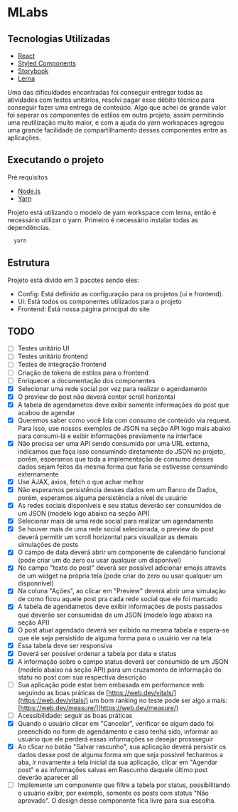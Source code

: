 # MLabs

## Tecnologias Utilizadas

- [React](https://pt-br.reactjs.org/)
- [Styled Components](https://www.styled-components.com/)
- [Storybook](https://storybook.js.org/)
- [Lerna](https://github.com/lerna/lerna)

Uma das dificuldades encontradas foi conseguir entregar todas as atividades com testes unitários, resolvi pagar esse débito técnico para conseguir fazer uma entrega de conteúdo. Algo que achei de grande valor  foi seperar os componentes de estilos em outro projeto, assim permitindo uma reutilização muito maior, e com a ajuda do yarn workspaces agregou uma grande facilidade de compartilhamento desses componentes entre as aplicações.

## Executando o projeto

Pré requisitos

- [Node.js](https://nodejs.org/en/download/)
- [Yarn](https://yarnpkg.com/)

Projeto está utilizando o modelo de yarn workspace com lerna, então é necessário utilizar o yarn. Primeiro é necessário instalar todas as dependências.

```bash
  yarn
```

## Estrutura

Projeto está divido em 3 pacotes sendo eles:

- Config: Está definido as configuração para os projetos (ui e frontend).
- Ui: Está todos os componentes utilizados para o projeto
- Frontend: Está nossa página principal do site

## TODO

- [ ] Testes unitário UI
- [ ] Testes unitário frontend
- [ ] Testes de integração frontend
- [ ] Criação de tokens de estilos para o frontend
- [ ] Enriquecer a documentação dos componentes
- [X] Selecionar uma rede social por vez para realizar o agendamento
- [X] O preview do post não deverá conter scroll horizontal
- [X] A tabela de agendametos deve exibir somente informações do post que acabou de agendar
- [X] Queremos saber como você lida com consumo de conteúdo via request. Para isso, use nossos exemplos de JSON na seção API logo mais abaixo para consumi-lá e exibir informações previamente na interface
- [X] Não precisa ser uma API sendo consumida por uma URL externa, indicamos que faça isso consumindo diretamente do JSON no projeto, porém, esperamos que toda a implementação de consumo desses dados sejam feitos da mesma forma que faria se estivesse consumindo externamente
- [X] Use AJAX, axios, fetch o que achar melhor
- [X] Não esperamos persistência desses dados em um Banco de Dados, porém, esperamos alguma persistência a nível de usuário
- [X] As redes sociais disponíveis e seu status deverão ser consumidos de um JSON (modelo logo abaixo na seção API)
- [X] Selecionar mais de uma rede social para realizar um agendamento
- [X] Se houver mais de uma rede social selecionada, o preview do post deverá permitir um scroll horizontal para visualizar as demais simulações de posts
- [X] O campo de data deverá abrir um componente de calendário funcional (pode criar um do zero ou usar qualquer um disponível)
- [X] No campo "texto do post" deverá ser possível adicionar emojis através de um widget na própria tela (pode criar do zero ou usar qualquer um disponnível)
- [X] Na coluna "Ações", ao clicar em "Preview" deverá abrir uma simulação de como ficou aquele post pra cada rede social que ele foi marcado
- [X] A tabela de agendametos deve exibir informações de posts passados que deverão ser consumidas de um JSON (modelo logo abaixo na seção API)
- [X] O post atual agendado deverá ser exibido na mesma tabela e espera-se que ele seja persistido de alguma forma para o usuário ver na tela
- [X] Essa tabela deve ser responsiva
- [X] Deverá ser possível ordenar a tabela por data e status
- [X] A informação sobre o campo status deverá ser consumido de um JSON (modelo abaixo na seção API) para um cruzamento de informação do statu no post com sua respectiva descrição
- [ ] Sua aplicação pode estar bem embasada em performance web seguindo as boas práticas de [https://web.dev/vitals/](https://web.dev/vitals/) um bom ranking no teste pode ser algo a mais: [https://web.dev/measure/](https://web.dev/measure/)
- [ ] Acessibilidade: seguir as boas práticas
- [X] Quando o usuário clicar em "Cancelar", verificar se algum dado foi preenchido no form de agendamento e caso tenha sido, informar ao usuário que ele perderá essas informações se desejar prossseguir
- [X] Ao clicar no botão "Salvar rascunho", sua aplicação deverá persistir os dados desse post de alguma forma em que seja possível fecharmos a aba, ir novamente a tela inicial da sua aplicação, clicar em "Agendar post" e as informações salvas em Rascunho daquele último post deverão aparecer ali
- [ ] Implemente um componente que filtre a tabela por status, possibilitando o usuário exibir, por exemplo, somente os posts com status "Não aprovado". O design desse componente fica livre para sua escolha.
